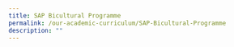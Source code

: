 ```yaml
---
title: SAP Bicultural Programme
permalink: /our-academic-curriculum/SAP-Bicultural-Programme
description: ""
---
```

